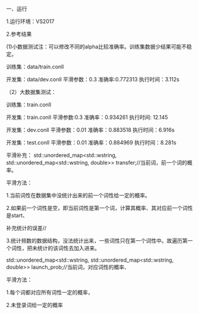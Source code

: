 ﻿一、运行

1.运行环境：VS2017

2.参考结果

(1)小数据测试注：可以修改不同的alpha比较准确率。训练集数据少结果可能不稳定。


训练集：data/train.conll

开发集：data/dev.conll    平滑参数：0.3    准确率:0.772313    执行时间：3.112s

（2）大数据集测试：

训练集：train.conll

开发集：train.conll   平滑参数:0.3     准确率：0.934261    执行时间: 12.145

开发集：dev.conll     平滑参数：0.01   准确率：0.883518    执行时间：6.916s

开发集：test.conll    平滑参数：0.01   准确率：0.884969    执行时间：8.281s

平滑补充：
std::unordered_map<std::wstring, std::unordered_map<std::wstring, double>> transfer;//当前词，前一个词的概率。

平滑方法：

1.当前词性在数据集中没统计出来的前一个词性给一定的概率。

2.如果前一个词性是空，即当前词性是第一个词，计算其概率、其对应前一个词性是start、

补充统计的误差//

3.统计频数的数据结构，没法统计出来，一些词性只在第一个词性中。故遍历第一个词性，把未统计的该词性去加入进来。



std::unordered_map<std::wstring, std::unordered_map<std::wstring, double>> launch_prob;//当前词，对应词性的概率、

平滑方法：

1.每个词都对应所有词性一定的概率，

2.未登录词给一定的概率

